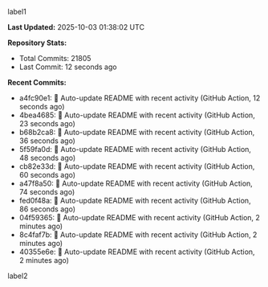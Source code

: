 
label1 
<!-- ACTIVITY_START -->
**Last Updated:** 2025-10-03 01:38:02 UTC

**Repository Stats:**
- Total Commits: 21805
- Last Commit: 12 seconds ago

**Recent Commits:**
- a4fc90e1: 🤖 Auto-update README with recent activity (GitHub Action, 12 seconds ago)
- 4bea4685: 🤖 Auto-update README with recent activity (GitHub Action, 23 seconds ago)
- b68b2ca8: 🤖 Auto-update README with recent activity (GitHub Action, 36 seconds ago)
- 5f59fa0d: 🤖 Auto-update README with recent activity (GitHub Action, 48 seconds ago)
- cb82e33d: 🤖 Auto-update README with recent activity (GitHub Action, 60 seconds ago)
- a47f8a50: 🤖 Auto-update README with recent activity (GitHub Action, 74 seconds ago)
- fed0f48a: 🤖 Auto-update README with recent activity (GitHub Action, 86 seconds ago)
- 04f59365: 🤖 Auto-update README with recent activity (GitHub Action, 2 minutes ago)
- 8c4faf7b: 🤖 Auto-update README with recent activity (GitHub Action, 2 minutes ago)
- 40355e6e: 🤖 Auto-update README with recent activity (GitHub Action, 2 minutes ago)
<!-- ACTIVITY_END -->

label2
